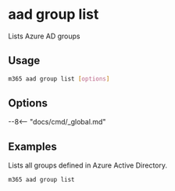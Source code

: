 # aad group list

Lists Azure AD groups

## Usage

```sh
m365 aad group list [options]
```

## Options

--8<-- "docs/cmd/_global.md"

## Examples

Lists all groups defined in Azure Active Directory.

```sh
m365 aad group list
```